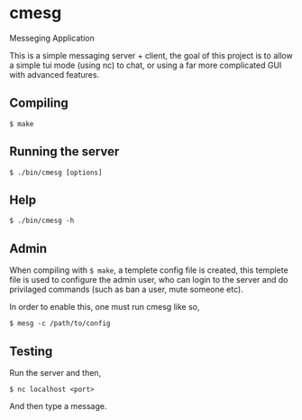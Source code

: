 # cmesg
Messeging Application

This is a simple messaging server + client, the goal of this project is to allow
a simple tui mode (using nc) to chat, or using a far more complicated GUI with
advanced features.

## Compiling

````
$ make
````

## Running the server

````
$ ./bin/cmesg [options]
````

## Help

````
$ ./bin/cmesg -h
````

## Admin

When compiling with `$ make`, a templete config file is created, this templete
file is used to configure the admin user, who can login to the server and
do privilaged commands (such as ban a user, mute someone etc).

In order to enable this, one must run cmesg like so,

````
$ mesg -c /path/to/config
````

## Testing

Run the server and then,

````
$ nc localhost <port>
````

And then type a message.
